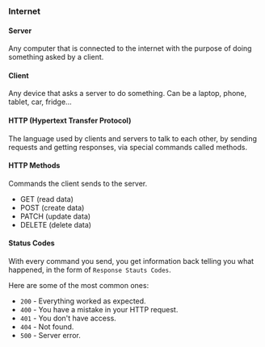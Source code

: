 ### Internet

#### Server

Any computer that is connected to the internet with the purpose of doing something asked by a client.

#### Client

Any device that asks a server to do something. Can be a laptop, phone, tablet, car, fridge...

#### HTTP (Hypertext Transfer Protocol)

The language used by clients and servers to talk to each other, by sending requests and getting responses, via special commands called methods.

#### HTTP Methods

Commands the client sends to the server.

-   GET (read data)
-   POST (create data)
-   PATCH (update data)
-   DELETE (delete data)

#### Status Codes

With every command you send, you get information back telling you what happened, in the form of `Response Stauts Codes`.

Here are some of the most common ones:

-   `200` - Everything worked as expected.
-   `400` - You have a mistake in your HTTP request.
-   `401` - You don't have access.
-   `404` - Not found.
-   `500` - Server error.
